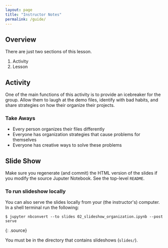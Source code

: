 ```yaml
---
layout: page
title: "Instructor Notes"
permalink: /guide/
---
```


## Overview

There are just two sections of this lesson. 

1. Activity 
2. Lesson

## Activity

One of the main functions of this activity is to provide an icebreaker for the group.  Allow them to laugh at the demo files, identify with bad habits, and share strategies on how their organize their projects.  

### Take Aways

- Every person organizes their files differently 
- Everyone has organization strategies that cause problems for themselves
- Everyone has creative ways to solve these problems 

## Slide Show

Make sure you regenerate (and commit) the HTML version of the slides if you modify the source Juputer Notebook. See the top-level `README`.

### To run slideshow locally

You can also serve the slides locally from your (the instructor's) computer. In a shell terminal run the following:

~~~
$ jupyter nbconvert --to slides 02_slideshow_organization.ipynb --post serve
~~~
{: .source}

You must be in the directory that contains slideshows (`slides/`).


